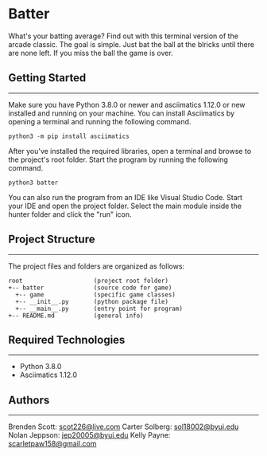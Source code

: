 # Batter
What's your batting average? Find out with this terminal version of the arcade 
classic. The goal is simple. Just bat the ball at the blricks until there are 
none left. If you miss the ball the game is over.

## Getting Started
---
Make sure you have Python 3.8.0 or newer and asciimatics 1.12.0 or new installed 
and running on your machine. You can install Asciimatics by opening a terminal 
and running the following command.
```
python3 -m pip install asciimatics
```
After you've installed the required libraries, open a terminal and browse to the 
project's root folder. Start the program by running the following command.
```
python3 batter 
```
You can also run the program from an IDE like Visual Studio Code. Start your IDE 
and open the project folder. Select the main module inside the hunter folder and 
click the "run" icon.

## Project Structure
---
The project files and folders are organized as follows:
```
root                    (project root folder)
+-- batter              (source code for game)
  +-- game              (specific game classes)
  +-- __init__.py       (python package file)
  +-- __main__.py       (entry point for program)
+-- README.md           (general info)
```

## Required Technologies
---
* Python 3.8.0
* Asciimatics 1.12.0

## Authors
---
Brenden Scott: scot226@live.com
Carter Solberg: sol18002@byui.edu
Nolan Jeppson: jep20005@byui.edu
Kelly Payne: scarletpaw158@gmail.com